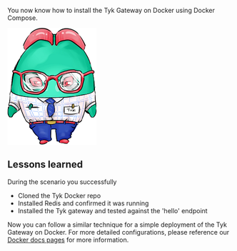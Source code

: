 You now know how to install the Tyk Gateway on Docker using Docker Compose.

![Mascot](./assets/OnPrem.png)

## Lessons learned

During the scenario you successfully
*  Cloned the Tyk Docker repo
*  Installed Redis and confirmed it was running
*  Installed the Tyk gateway and tested against the 'hello' endpoint

Now you can follow a similar technique for a simple deployment of the Tyk Gateway on Docker. For more detailed configurations, please reference our [Docker docs pages](https://tyk.io/docs/tyk-oss/ce-helm-chart/ "Tyk Helm Chart") for more information.